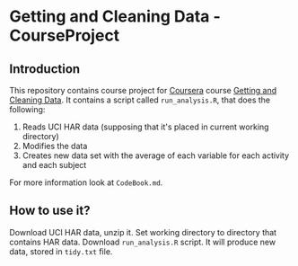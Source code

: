 # Getting and Cleaning Data - CourseProject

## Introduction

This repository contains course project for [Coursera](https://coursera.org) course [Getting and Cleaning Data](https://www.coursera.org/course/getdata).
It contains a script called `run_analysis.R`, that does the following:

1. Reads UCI HAR data (supposing that it's placed in current working directory)
2. Modifies the data
3. Creates new data set with the average of each variable for each activity and each subject

For more information look at `CodeBook.md`.

## How to use it?

Download UCI HAR data, unzip it. Set working directory to directory that contains HAR data. 
Download `run_analysis.R` script. It will produce new data, stored in `tidy.txt` file.
